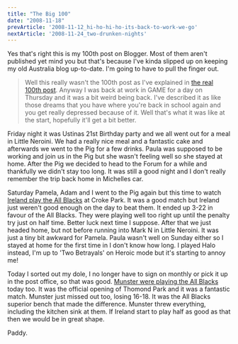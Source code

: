 ```yaml
---
title: "The Big 100"
date: "2008-11-18"
prevArticle: '2008-11-12_hi-ho-hi-ho-its-back-to-work-we-go'
nextArticle: '2008-11-24_two-drunken-nights'
---
```

Yes that's right this is my 100th post on Blogger. Most of them aren't published yet mind you but that's because I've kinda slipped up on keeping my old Australia blog up-to-date. I'm going to have to pull the finger out. 
> Well this really wasn't the 100th post as I've explained in [the real 100th post](http://paddy1138.blogspot.com/2009/12/eddie-izzard-and-real-100-up.html).
Anyway I was back at work in GAME for a day on Thursday and it was a bit weird being back. I've described it as like those dreams that you have where you're back in school again and you get really depressed because of it. Well that's what it was like at the start, hopefully it'll get a bit better.

Friday night it was Ustinas 21st Birthday party and we all went out for a meal in Little Neroini. We had a really nice meal and a fantastic cake and afterwards we went to the Pig for a few drinks. Paula was supposed to be working and join us in the Pig but she wasn't feeling well so she stayed at home. After the Pig we decided to head to the Forum for a while and thankfully we didn't stay too long. It was still a good night and I don't really remember the trip back home in Michelles car.

Saturday Pamela, Adam and I went to the Pig again but this time to watch [Ireland play the All Blacks](http://www.rte.ie/sport/rugby/2008/1115/ireland_newzealand.html) at Croke Park. It was a good match but Ireland just weren't good enough on the day to beat them. It ended up 3-22 in favour of the All Blacks. They were playing well too right up until the penalty try just on half time. Better luck next time I suppose. After that we just headed home, but not before running into Mark N in Little Neroini. It was just a tiny bit awkward for Pamela. Paula wasn't well on Sunday either so I stayed at home for the first time in I don't know how long. I played Halo instead, I'm up to 'Two Betrayals' on Heroic mode but it's starting to annoy me!

Today I sorted out my dole, I no longer have to sign on monthly or pick it up in the post office, so that was good. [Munster were playing the All Blacks](http://www.rte.ie/sport/rugby/2008/1118/munster_newzealand.html) today too. It was the official opening of Thomond Park and it was a fantastic match. Munster just missed out too, losing 16-18. It was the All Blacks superior bench that made the difference. Munster threw everything, including the kitchen sink at them. If Ireland start to play half as good as that then we would be in great shape.

Paddy.